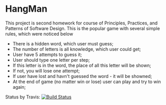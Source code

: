 # HangMan
This project is second homework for course of Principles, Practices, and Patterns of Software Design.
This is the popular game with several simple rules, which were noticed below
* There is a hidden word, which user must guess;
* The number of letters is all knowledge, which user could get; 
* User have 5 attempts to guess it;
* User should type one letter per step;
* If this letter is in the word, the place of all this letter will be shown;
* If not, you will lose one attempt;
* If user have lost and havn't guessed the word - it will be showned;
* At the end of game (no matter win or lose) user can play and try to win again;

Status by Travis: [![Build Status](https://travis-ci.org/NPodlozhniy/HangMan.svg?branch=master)](https://travis-ci.org/NPodlozhniy/HangMan)
